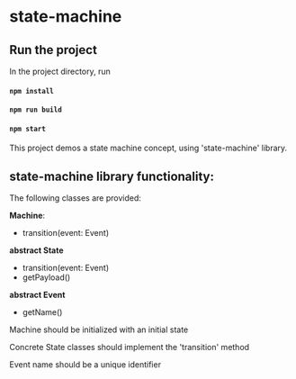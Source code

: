 ﻿# state-machine
## Run the project

In the project directory, run

#### `npm install`

#### `npm run build`

#### `npm start`


This project demos a state machine concept, using 'state-machine' library.

## state-machine library functionality:
The following classes are provided:

**Machine**:
- transition(event: Event)

**abstract State** 
  - transition(event: Event)
  - getPayload()

**abstract Event**
- getName()

Machine should be initialized with an initial  state

Concrete State classes should implement the 'transition' method 

Event name should be a unique identifier
